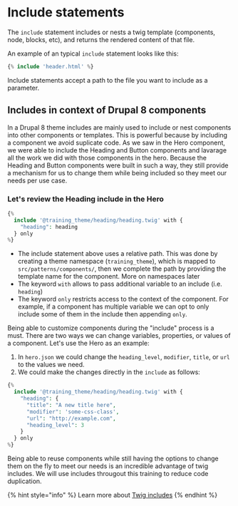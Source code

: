 # Include statements

The `include` statement includes or nests a twig template \(components, node, blocks, etc\), and returns the rendered content of that file.

An example of an typical `include` statement looks like this:

```php
{% include 'header.html' %}
```

Include statements accept a path to the file you want to include as a parameter.

## Includes in context of Drupal 8 components

In a Drupal 8 theme includes are mainly used to include or nest components into other components or templates. This is powerful because by including a component we avoid suplicate code. As we saw in the Hero component, we were able to include the Heading and Button components and lavarage all the work we did with those components in the hero. Because the Heading and Button components were built in such a way, they still provide a mechanism for us to change them while being included so they meet our needs per use case.

### Let's review the Heading include in the Hero

```php
{%
  include '@training_theme/heading/heading.twig' with {
    "heading": heading
  } only
%}
```

* The include statement above uses a relative path.  This was done by creating a theme namespace \(`training_theme`\), which is mapped to `src/patterns/components/`, then we complete the path by providing the template name for the component.  More on namespaces later
* The keyword `with` allows to pass additional variable to an include \(i.e. `heading`\)
* The keyword `only` restricts access to the context of the component.  For example, if a component has multiple variable we can opt to only include some of them in the include then appending `only`.

Being able to customize components during the "include" process is a must. There are two ways we can change variables, properties, or values of a component.  Let's use the Hero as an example:

1. In `hero.json` we could change the `heading_level`, `modifier`, `title`, or `url` to the values we need. 
2. We could make the changes directly in the `include` as follows:

```php
{%
  include '@training_theme/heading/heading.twig' with {
    "heading": {
      "title": "A new title here",
      "modifier": 'some-css-class',
      "url": "http://example.com",
      "heading_level": 3
    }
  } only
%}
```

Being able to reuse components while still having the options to change them on the fly to meet our needs is an incredible advantage of twig includes. We will use includes througout this training to reduce code duplication.

{% hint style="info" %}
Learn more about [Twig includes](https://twig.symfony.com/doc/3.x/tags/include.html)
{% endhint %}

